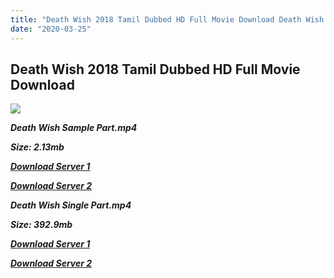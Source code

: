 ```yaml
---
title: "Death Wish 2018 Tamil Dubbed HD Full Movie Download Death Wish Tamil HD Movie Download"
date: "2020-03-25"
---
```


## Death Wish 2018 Tamil Dubbed HD Full Movie Download 

![](https://images.moviebuff.com/9618a5bf-f94e-4759-80c4-cdc07d677a72?w=1000)

**_Death Wish Sample Part.mp4_**

**_Size: 2.13mb_**

**_[Download Server 1](http://p1.wetransfer.vip/files/Tamil{5adf554ba90925c4992f0fe8eae1093bfca14c1a880041370a5a335b793ae9c1}20Dubbed{5adf554ba90925c4992f0fe8eae1093bfca14c1a880041370a5a335b793ae9c1}20Movies/Tamil{5adf554ba90925c4992f0fe8eae1093bfca14c1a880041370a5a335b793ae9c1}202018{5adf554ba90925c4992f0fe8eae1093bfca14c1a880041370a5a335b793ae9c1}20Dubbed{5adf554ba90925c4992f0fe8eae1093bfca14c1a880041370a5a335b793ae9c1}20Movies/Death{5adf554ba90925c4992f0fe8eae1093bfca14c1a880041370a5a335b793ae9c1}20Wish{5adf554ba90925c4992f0fe8eae1093bfca14c1a880041370a5a335b793ae9c1}20(2018)/Death{5adf554ba90925c4992f0fe8eae1093bfca14c1a880041370a5a335b793ae9c1}20Wish{5adf554ba90925c4992f0fe8eae1093bfca14c1a880041370a5a335b793ae9c1}20(2018){5adf554ba90925c4992f0fe8eae1093bfca14c1a880041370a5a335b793ae9c1}20BDRip/Death{5adf554ba90925c4992f0fe8eae1093bfca14c1a880041370a5a335b793ae9c1}20Wish{5adf554ba90925c4992f0fe8eae1093bfca14c1a880041370a5a335b793ae9c1}20(2018){5adf554ba90925c4992f0fe8eae1093bfca14c1a880041370a5a335b793ae9c1}20Sample{5adf554ba90925c4992f0fe8eae1093bfca14c1a880041370a5a335b793ae9c1}20(640x360).mp4)_**

**_[Download Server 2](http://p1.wetransfer.vip/files/Tamil{5adf554ba90925c4992f0fe8eae1093bfca14c1a880041370a5a335b793ae9c1}20Dubbed{5adf554ba90925c4992f0fe8eae1093bfca14c1a880041370a5a335b793ae9c1}20Movies/Tamil{5adf554ba90925c4992f0fe8eae1093bfca14c1a880041370a5a335b793ae9c1}202018{5adf554ba90925c4992f0fe8eae1093bfca14c1a880041370a5a335b793ae9c1}20Dubbed{5adf554ba90925c4992f0fe8eae1093bfca14c1a880041370a5a335b793ae9c1}20Movies/Death{5adf554ba90925c4992f0fe8eae1093bfca14c1a880041370a5a335b793ae9c1}20Wish{5adf554ba90925c4992f0fe8eae1093bfca14c1a880041370a5a335b793ae9c1}20(2018)/Death{5adf554ba90925c4992f0fe8eae1093bfca14c1a880041370a5a335b793ae9c1}20Wish{5adf554ba90925c4992f0fe8eae1093bfca14c1a880041370a5a335b793ae9c1}20(2018){5adf554ba90925c4992f0fe8eae1093bfca14c1a880041370a5a335b793ae9c1}20BDRip/Death{5adf554ba90925c4992f0fe8eae1093bfca14c1a880041370a5a335b793ae9c1}20Wish{5adf554ba90925c4992f0fe8eae1093bfca14c1a880041370a5a335b793ae9c1}20(2018){5adf554ba90925c4992f0fe8eae1093bfca14c1a880041370a5a335b793ae9c1}20Sample{5adf554ba90925c4992f0fe8eae1093bfca14c1a880041370a5a335b793ae9c1}20(640x360).mp4)_**

**_Death Wish Single Part.mp4_**

**_Size: 392.9mb_**

**_[Download Server 1](http://p1.wetransfer.vip/files/Tamil{5adf554ba90925c4992f0fe8eae1093bfca14c1a880041370a5a335b793ae9c1}20Dubbed{5adf554ba90925c4992f0fe8eae1093bfca14c1a880041370a5a335b793ae9c1}20Movies/Tamil{5adf554ba90925c4992f0fe8eae1093bfca14c1a880041370a5a335b793ae9c1}202018{5adf554ba90925c4992f0fe8eae1093bfca14c1a880041370a5a335b793ae9c1}20Dubbed{5adf554ba90925c4992f0fe8eae1093bfca14c1a880041370a5a335b793ae9c1}20Movies/Death{5adf554ba90925c4992f0fe8eae1093bfca14c1a880041370a5a335b793ae9c1}20Wish{5adf554ba90925c4992f0fe8eae1093bfca14c1a880041370a5a335b793ae9c1}20(2018)/Death{5adf554ba90925c4992f0fe8eae1093bfca14c1a880041370a5a335b793ae9c1}20Wish{5adf554ba90925c4992f0fe8eae1093bfca14c1a880041370a5a335b793ae9c1}20(2018){5adf554ba90925c4992f0fe8eae1093bfca14c1a880041370a5a335b793ae9c1}20BDRip/Death{5adf554ba90925c4992f0fe8eae1093bfca14c1a880041370a5a335b793ae9c1}20Wish{5adf554ba90925c4992f0fe8eae1093bfca14c1a880041370a5a335b793ae9c1}20(2018){5adf554ba90925c4992f0fe8eae1093bfca14c1a880041370a5a335b793ae9c1}20Single{5adf554ba90925c4992f0fe8eae1093bfca14c1a880041370a5a335b793ae9c1}20Part{5adf554ba90925c4992f0fe8eae1093bfca14c1a880041370a5a335b793ae9c1}20(640x360).mp4)_**

**_[Download Server 2](http://p1.wetransfer.vip/files/Tamil{5adf554ba90925c4992f0fe8eae1093bfca14c1a880041370a5a335b793ae9c1}20Dubbed{5adf554ba90925c4992f0fe8eae1093bfca14c1a880041370a5a335b793ae9c1}20Movies/Tamil{5adf554ba90925c4992f0fe8eae1093bfca14c1a880041370a5a335b793ae9c1}202018{5adf554ba90925c4992f0fe8eae1093bfca14c1a880041370a5a335b793ae9c1}20Dubbed{5adf554ba90925c4992f0fe8eae1093bfca14c1a880041370a5a335b793ae9c1}20Movies/Death{5adf554ba90925c4992f0fe8eae1093bfca14c1a880041370a5a335b793ae9c1}20Wish{5adf554ba90925c4992f0fe8eae1093bfca14c1a880041370a5a335b793ae9c1}20(2018)/Death{5adf554ba90925c4992f0fe8eae1093bfca14c1a880041370a5a335b793ae9c1}20Wish{5adf554ba90925c4992f0fe8eae1093bfca14c1a880041370a5a335b793ae9c1}20(2018){5adf554ba90925c4992f0fe8eae1093bfca14c1a880041370a5a335b793ae9c1}20BDRip/Death{5adf554ba90925c4992f0fe8eae1093bfca14c1a880041370a5a335b793ae9c1}20Wish{5adf554ba90925c4992f0fe8eae1093bfca14c1a880041370a5a335b793ae9c1}20(2018){5adf554ba90925c4992f0fe8eae1093bfca14c1a880041370a5a335b793ae9c1}20Single{5adf554ba90925c4992f0fe8eae1093bfca14c1a880041370a5a335b793ae9c1}20Part{5adf554ba90925c4992f0fe8eae1093bfca14c1a880041370a5a335b793ae9c1}20(640x360).mp4)_**
